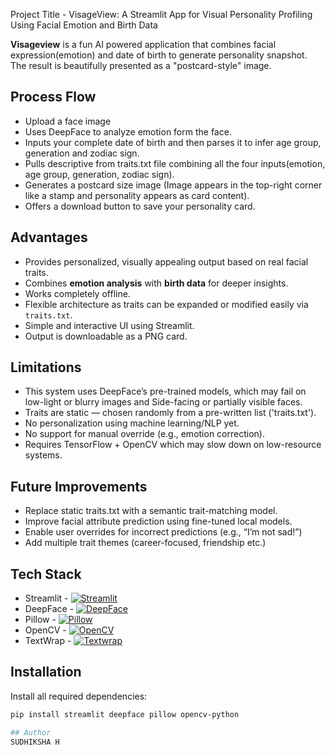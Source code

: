 Project Title - VisageView: A Streamlit App for Visual Personality Profiling Using Facial Emotion and Birth Data

**Visageview** is a fun AI powered application that combines facial expression(emotion) and date of birth to generate personality snapshot. The result is beautifully presented as a "postcard-style" image.

## Process Flow
- Upload a face image
- Uses DeepFace to analyze emotion form the face.
- Inputs your complete date of birth and then parses it to infer age group, generation and zodiac sign.
- Pulls descriptive from traits.txt file combining all the four inputs(emotion, age group, generation, zodiac sign).
- Generates a postcard size image (Image appears in the top-right corner like a stamp and personality appears as card content).
- Offers a download button to save your personality card.

## Advantages
- Provides personalized, visually appealing output based on real facial traits.
- Combines **emotion analysis** with **birth data** for deeper insights.
- Works completely offline.
- Flexible architecture as traits can be expanded or modified easily via `traits.txt`.
- Simple and interactive UI using Streamlit.
- Output is downloadable as a PNG card.

## Limitations
- This system uses DeepFace’s pre-trained models, which may fail on low-light or blurry images and Side-facing or partially visible faces.
- Traits are static — chosen randomly from a pre-written list ('traits.txt').
- No personalization using machine learning/NLP yet.
- No support for manual override (e.g., emotion correction).
- Requires TensorFlow + OpenCV which may slow down on low-resource systems.
  
## Future Improvements
- Replace static traits.txt with a semantic trait-matching model.
- Improve facial attribute prediction using fine-tuned local models.
- Enable user overrides for incorrect predictions (e.g., “I’m not sad!”)
- Add multiple trait themes (career-focused, friendship etc.)

## Tech Stack
- Streamlit - [![Streamlit](https://img.shields.io/badge/Streamlit-Framework-red?logo=streamlit)](https://streamlit.io/)
- DeepFace - [![DeepFace](https://img.shields.io/badge/DeepFace-GitHub-blue?logo=github)](https://github.com/serengil/deepface)
- Pillow - [![Pillow](https://img.shields.io/badge/Pillow-Image%20Processing-blueviolet)](https://pillow.readthedocs.io/en/stable/)
- OpenCV - [![OpenCV](https://img.shields.io/badge/OpenCV-Computer%20Vision-critical?logo=opencv)](https://opencv.org/)
- TextWrap - [![Textwrap](https://img.shields.io/badge/Textwrap-Built--in-lightgrey)](https://docs.python.org/3/library/textwrap.html)

## Installation

Install all required dependencies:

```bash
pip install streamlit deepface pillow opencv-python

## Author
SUDHIKSHA H
